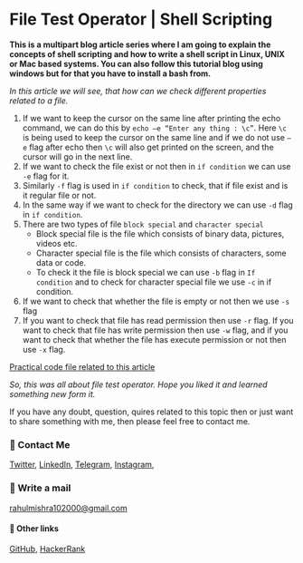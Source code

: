 # File Test Operator | Shell Scripting

**This is a multipart blog article series where I am going to explain the concepts of shell scripting and how to write a shell script in Linux, UNIX or Mac based systems. You can also follow this tutorial blog using windows but for that you have to install a bash from.**

_In this article we will see, that how can we check different properties related to a file._

1. If we want to keep the cursor on the same line after printing the echo command, we can do this by `echo –e “Enter any thing : \c”`. Here `\c` is being used to keep the cursor on the same line and if we do not use `–e` flag after echo then `\c` will also get printed on the screen, and the cursor will go in the next line.
2. If we want to check the file exist or not then in `if condition` we can use `-e` flag for it.
3. Similarly `-f` flag is used in `if condition` to check, that if file exist and is it regular file or not.
4. In the same way if we want to check for the directory we can use `-d` flag in `if condition`.
5. There are two types of file `block special` and `character special`
    - Block special file is the file which consists of binary data, pictures, videos etc.
    - Character special file is the file which consists of characters, some data or code.
    - To check it the file is block special we can use `-b` flag in `If condition` and to check for character special file we use `-c` in if condition.
6. If we want to check that whether the file is empty or not then we use `-s` flag 
7. If you want to check that file has read permission then use `-r` flag. If you want to check that file has write permission then use `-w` flag, and if you want to check that whether the file has execute permission or not then use `-x` flag.

[Practical code file related to this article](https://github.com/rahulMishra05/shell-scripting/blob/main/video6.sh)

_So, this was all about file test operator. Hope you liked it and learned something new form it._

If you have any doubt, question, quires related to this topic then or just want to share something with me, then please feel free to contact me. 

### 📱 Contact Me

[Twitter](https://twitter.com/r_mishra10),
[LinkedIn](https://www.linkedin.com/in/rahul-mishra-66210b185),
[Telegram](https://t.me/rahul_mishra10),
[Instagram](https://www.instagram.com/rahul_mishra10/?hl=en),

### 📧 Write a mail
<rahulmishra102000@gmail.com>

#### 🚀 Other links

[GitHub](https://github.com/rahulMishra05),
[HackerRank](https://www.hackerrank.com/rahulmishra10201)
